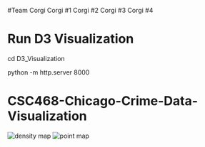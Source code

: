 #Team Corgi
Corgi #1
Corgi #2
Corgi #3
Corgi #4

# Run D3 Visualization
cd D3_Visualization

python -m http.server 8000

# CSC468-Chicago-Crime-Data-Visualization
![density map](GIFs/crime_zone.gif)
![point map](GIFs/crime_locations_2020.gif)


